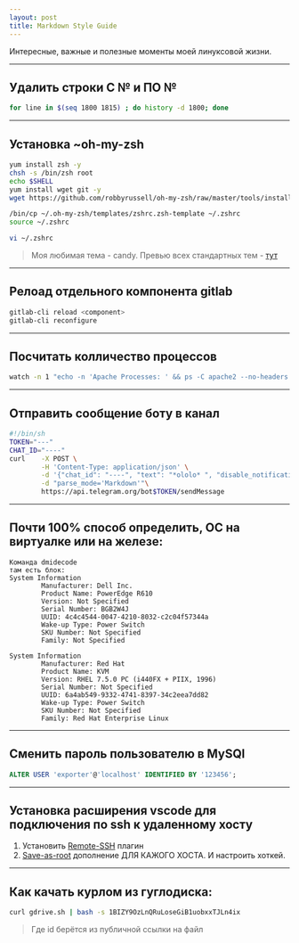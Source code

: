 ```yaml
---
layout: post
title: Markdown Style Guide
---
```


Интересные, важные и полезные моменты моей линуксовой жизни.

___
## Удалить строки С № и ПО №

```bash
for line in $(seq 1800 1815) ; do history -d 1800; done
```

___
## Установка ~oh-my-zsh

```bash
yum install zsh -y
chsh -s /bin/zsh root
echo $SHELL
yum install wget git -y
wget https://github.com/robbyrussell/oh-my-zsh/raw/master/tools/install.sh -O - | zsh

/bin/cp ~/.oh-my-zsh/templates/zshrc.zsh-template ~/.zshrc
source ~/.zshrc

vi ~/.zshrc
```

> Моя любимая тема - candy. Превью всех стандартных тем - [тут](https://github.com/ohmyzsh/ohmyzsh/wiki/Themes)

___
## Релоад отдельного компонента gitlab

```bash
gitlab-cli reload <component>
gitlab-cli reconfigure
```

___
## Посчитать колличество процессов

```bash
watch -n 1 "echo -n 'Apache Processes: ' && ps -C apache2 --no-headers | wc -l && free -m"
```

___
## Отправить сообщение боту в канал

```bash
#!/bin/sh
TOKEN="---"
CHAT_ID="----"
curl    -X POST \
        -H 'Content-Type: application/json' \
        -d '{"chat_id": "----", "text": "*ololo* ", "disable_notification": true}' \
        -d "parse_mode='Markdown'"\
        https://api.telegram.org/bot$TOKEN/sendMessage
```

___
## Почти 100% способ определить, ОС на виртуалке или на железе:

```vi
Команда dmidecode
там есть блок:
System Information
        Manufacturer: Dell Inc.
        Product Name: PowerEdge R610
        Version: Not Specified
        Serial Number: BGB2W4J
        UUID: 4c4c4544-0047-4210-8032-c2c04f57344a
        Wake-up Type: Power Switch
        SKU Number: Not Specified
        Family: Not Specified

System Information
        Manufacturer: Red Hat
        Product Name: KVM
        Version: RHEL 7.5.0 PC (i440FX + PIIX, 1996)
        Serial Number: Not Specified
        UUID: 6a4ab549-9332-4741-8397-34c2eea7dd82
        Wake-up Type: Power Switch
        SKU Number: Not Specified
        Family: Red Hat Enterprise Linux
```

___
## Сменить пароль пользователю в MySQl

```sql
ALTER USER 'exporter'@'localhost' IDENTIFIED BY '123456';
```

___
## Установка расширения vscode для подключения по ssh к удаленному хосту

1) Установить [Remote-SSH](https://marketplace.visualstudio.com/items?itemName=ms-vscode-remote.remote-ssh) плагин
2) [Save-as-root](https://marketplace.visualstudio.com/items?itemName=yy0931.save-as-root) дополнение ДЛЯ КАЖОГО ХОСТА. И настроить хоткей.

___
## Как качать курлом из гуглодиска:

```bash
curl gdrive.sh | bash -s 1BIZY9OzLnQRuLoseGiB1uobxxTJLn4ix
```

> Где id берётся из публичной ссылки на файл
